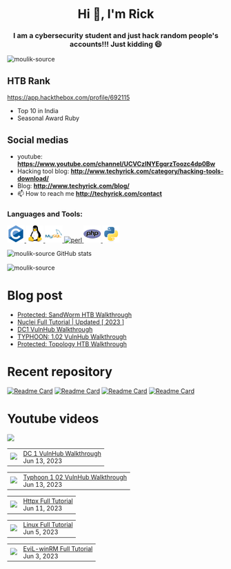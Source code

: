 <h1 align="center">Hi 👋, I'm Rick</h1>
<h3 align="center">I am a cybersecurity student and just hack random people's accounts!!! Just kidding 😄</h3>

<p align="left"> <img src="https://komarev.com/ghpvc/?username=moulik-source&label=Profile%20views&color=0e75b6&style=flat" alt="moulik-source" /> </p> 

## HTB Rank

https://app.hackthebox.com/profile/692115
- Top 10 in India
- Seasonal Award Ruby

## Social medias
- youtube: **https://www.youtube.com/channel/UCVCzINYEgqrzToozc4dp0Bw**
- Hacking tool blog: **http://www.techyrick.com/category/hacking-tools-download/**
- Blog: **http://www.techyrick.com/blog/**
- 📫 How to reach me **http://techyrick.com/contact**


<h3 align="left">Languages and Tools:</h3>
<p align="left"> <a href="https://www.cprogramming.com/" target="_blank"> <img src="https://raw.githubusercontent.com/devicons/devicon/master/icons/c/c-original.svg" alt="c" width="40" height="40"/> </a> <a href="https://www.linux.org/" target="_blank"> <img src="https://raw.githubusercontent.com/devicons/devicon/master/icons/linux/linux-original.svg" alt="linux" width="40" height="40"/> </a> <a href="https://www.mysql.com/" target="_blank"> <img src="https://raw.githubusercontent.com/devicons/devicon/master/icons/mysql/mysql-original-wordmark.svg" alt="mysql" width="40" height="40"/> </a> <a href="https://www.perl.org/" target="_blank"> <img src="https://api.iconify.design/logos-perl.svg" alt="perl" width="40" height="40"/> </a> <a href="https://www.php.net" target="_blank"> <img src="https://raw.githubusercontent.com/devicons/devicon/master/icons/php/php-original.svg" alt="php" width="40" height="40"/> </a> <a href="https://www.python.org" target="_blank"> <img src="https://raw.githubusercontent.com/devicons/devicon/master/icons/python/python-original.svg" alt="python" width="40" height="40"/> </a> </p>



![moulik-source GitHub stats](https://github-readme-stats.vercel.app/api?username=moulik-source&show_icons=true&theme=vision-friendly-dark)

<p><img align="center" src="https://github-readme-streak-stats.herokuapp.com/?user=moulik-source&theme=vision-friendly-dark" alt="moulik-source" /></p>

# Blog post
<!-- BLOG-POST-LIST:START -->
- [Protected: SandWorm HTB Walkthrough](https://techyrick.com/sandworm-htb-walkthrough/)
- [Nuclei Full Tutorial | Updated [ 2023 ]](https://techyrick.com/nuclei-full-tutorial/)
- [DC1 VulnHub Walkthrough](https://techyrick.com/dc1-vulnhub-walkthrough/)
- [TYPHOON: 1.02 VulnHub Walkthrough](https://techyrick.com/typhoon-1-02-vulnhub-walkthrough/)
- [Protected: Topology HTB Walkthrough](https://techyrick.com/topology-htb-walkthrough/)
<!-- BLOG-POST-LIST:END -->

# Recent repository 

[![Readme Card](https://github-readme-stats.vercel.app/api/pin/?username=moulik-source&repo=ddos&theme=outrun)](https://github.com/moulik-source/ddos) 
[![Readme Card](https://github-readme-stats.vercel.app/api/pin/?username=moulik-source&repo=port-scan&theme=outrun)](https://github.com/moulik-source/port-scan)
[![Readme Card](https://github-readme-stats.vercel.app/api/pin/?username=moulik-source&repo=moulik-source&theme=outrun)](https://github.com/moulik-source/moulik-source)
[![Readme Card](https://github-readme-stats.vercel.app/api/pin/?username=moulik-source&repo=hashmo&theme=outrun)](https://github.com/moulik-source/hashmo)

# Youtube videos

[<img src="https://img.shields.io/badge/-Subscribe-red?style=for-the-badge&logo=youtube&logoColor=white"/>](https://www.youtube.com/channel/UCVHmOOAGNcLK5k0i7G1gTrQ)

<!-- YOUTUBE:START --><table><tr><td><a href="https://www.youtube.com/watch?v=cNhFW27fhkM"><img width="140px" src="https://i.ytimg.com/vi/cNhFW27fhkM/mqdefault.jpg"></a></td>
<td><a href="https://www.youtube.com/watch?v=cNhFW27fhkM">DC 1 VulnHub Walkthrough</a><br/>Jun 13, 2023</td></tr></table>
<table><tr><td><a href="https://www.youtube.com/watch?v=4bA3DYfoFaw"><img width="140px" src="https://i.ytimg.com/vi/4bA3DYfoFaw/mqdefault.jpg"></a></td>
<td><a href="https://www.youtube.com/watch?v=4bA3DYfoFaw">Typhoon 1 02 VulnHub Walkthrough</a><br/>Jun 13, 2023</td></tr></table>
<table><tr><td><a href="https://www.youtube.com/watch?v=Gfe5I7EdhG8"><img width="140px" src="https://i.ytimg.com/vi/Gfe5I7EdhG8/mqdefault.jpg"></a></td>
<td><a href="https://www.youtube.com/watch?v=Gfe5I7EdhG8">Httpx Full Tutorial</a><br/>Jun 11, 2023</td></tr></table>
<table><tr><td><a href="https://www.youtube.com/watch?v=jVJnCX1U_BA"><img width="140px" src="https://i.ytimg.com/vi/jVJnCX1U_BA/mqdefault.jpg"></a></td>
<td><a href="https://www.youtube.com/watch?v=jVJnCX1U_BA">Linux Full Tutorial</a><br/>Jun 5, 2023</td></tr></table>
<table><tr><td><a href="https://www.youtube.com/watch?v=_ieSUm-CvWA"><img width="140px" src="https://i.ytimg.com/vi/_ieSUm-CvWA/mqdefault.jpg"></a></td>
<td><a href="https://www.youtube.com/watch?v=_ieSUm-CvWA">EviL-winRM Full Tutorial</a><br/>Jun 3, 2023</td></tr></table>
<!-- YOUTUBE:END -->

